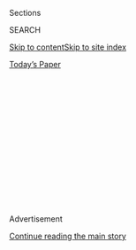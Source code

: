 <div id="app">

<div>

<div>

<div>

<div class="NYTAppHideMasthead css-1q2w90k e1suatyy0">

<div class="section css-ui9rw0 e1suatyy2">

<div class="css-eph4ug er09x8g0">

<div class="css-6n7j50">

</div>

<span class="css-1dv1kvn">Sections</span>

<div class="css-10488qs">

<span class="css-1dv1kvn">SEARCH</span>

</div>

[Skip to content](#site-content)[Skip to site index](#site-index)

</div>

<div class="css-10698na e1huz5gh0">

</div>

</div>

<div id="masthead-bar-one" class="section hasLinks css-15hmgas e1csuq9d3">

<div class="css-uqyvli e1csuq9d0">

</div>

<div class="css-1uqjmks e1csuq9d1">

</div>

<div class="css-9e9ivx">

[](https://myaccount.nytimes.com/auth/login?response_type=cookie&client_id=vi)

</div>

<div class="css-1bvtpon e1csuq9d2">

[Today’s Paper](https://www.nytimes.com/section/todayspaper)

</div>

</div>

</div>

</div>

<div data-aria-hidden="false">

<div id="site-content" role="main">

<div>

<div class="css-1aor85t" style="opacity:0.000000001;z-index:-1;visibility:hidden">

<div class="css-1hqnpie">

<div class="css-epjblv">

<span class="css-17xtcya">[Opinion](/section/opinion)</span><span class="css-x15j1o">|</span><span class="css-fwqvlz">The
Deadly Delusions of Mad King Donald</span>

</div>

<div class="css-k008qs">

<div class="css-1iwv8en">

<span class="css-18z7m18"></span>

<div>

</div>

</div>

<span class="css-1n6z4y">https://nyti.ms/320K6Nu</span>

<div class="css-1705lsu">

<div class="css-4xjgmj">

<div class="css-4skfbu" role="toolbar" data-aria-label="Social Media Share buttons, Save button, and Comments Panel with current comment count" data-testid="share-tools">

  - 
  - 
  - 
  - 
    
    <div class="css-6n7j50">
    
    </div>

  - 
  - 

</div>

</div>

</div>

</div>

</div>

</div>

<div id="NYT_TOP_BANNER_REGION" class="css-13pd83m">

</div>

<div id="top-wrapper" class="css-1sy8kpn">

<div id="top-slug" class="css-l9onyx">

Advertisement

</div>

[Continue reading the main story](#after-top)

<div class="ad top-wrapper" style="text-align:center;height:100%;display:block;min-height:250px">

<div id="top" class="place-ad" data-position="top" data-size-key="top">

</div>

</div>

<div id="after-top">

</div>

</div>

<div>

<div class="css-v5btjw etb61u70">

<div class="css-v05ibm etb61u71">

[Opinion](/section/opinion)

</div>

</div>

<div id="sponsor-wrapper" class="css-1hyfx7x">

<div id="sponsor-slug" class="css-19vbshk">

Supported by

</div>

[Continue reading the main story](#after-sponsor)

<div id="sponsor" class="ad sponsor-wrapper" style="text-align:center;height:100%;display:block">

</div>

<div id="after-sponsor">

</div>

</div>

<div class="css-186x18t">

</div>

<div class="css-1vkm6nb ehdk2mb0">

# The Deadly Delusions of Mad King Donald

</div>

He won’t give up on a failing pandemic strategy.

<div class="css-18e8msd">

<div class="css-vp77d3 epjyd6m0">

<div class="css-1p10dcb ey68jwv0" data-aria-hidden="true">

[![Paul
Krugman](https://static01.nyt.com/images/2018/04/02/opinion/paul-krugman/paul-krugman-thumbLarge.png
"Paul Krugman")](https://www.nytimes.com/by/paul-krugman)

</div>

<div class="css-1baulvz">

By [<span class="css-1baulvz last-byline" itemprop="name">Paul
Krugman</span>](https://www.nytimes.com/by/paul-krugman)

<div class="css-8atqhb">

Opinion Columnist

</div>

</div>

</div>

  - July 9, 2020

  - 
    
    <div class="css-4xjgmj">
    
    <div class="css-d8bdto" role="toolbar" data-aria-label="Social Media Share buttons, Save button, and Comments Panel with current comment count" data-testid="share-tools">
    
      - 
      - 
      - 
      - 
        
        <div class="css-6n7j50">
        
        </div>
    
      - 
      - 
    
    </div>
    
    </div>

</div>

<div class="css-79elbk" data-testid="photoviewer-wrapper">

<div class="css-z3e15g" data-testid="photoviewer-wrapper-hidden">

</div>

<div class="css-1a48zt4 ehw59r15" data-testid="photoviewer-children">

![<span class="css-16f3y1r e13ogyst0" data-aria-hidden="true">Interstate
10 in Red Rock,
Ariz.</span><span class="css-cnj6d5 e1z0qqy90" itemprop="copyrightHolder"><span class="css-1ly73wi e1tej78p0">Credit...</span><span><span>Cheney
Orr/Reuters</span></span></span>](https://static01.nyt.com/images/2020/07/09/opinion/09krugman1/merlin_173860392_59b3040f-fc6a-42e1-980c-759ddbaeabe8-articleLarge.jpg?quality=75&auto=webp&disable=upscale)

</div>

</div>

</div>

<div class="section meteredContent css-1r7ky0e" name="articleBody" itemprop="articleBody">

<div class="css-1fanzo5 StoryBodyCompanionColumn">

<div class="css-53u6y8">

I don’t know about you, but I’m feeling more and more as if we’re all
trapped on the Titanic — except that this time around the captain is a
madman who insists on steering straight for the iceberg. And his crew is
too cowardly to contradict him, let alone mutiny to save the passengers.

A month ago it was still possible to hope that the push by Donald Trump
and the Trumpist governors of Sunbelt states to relax social distancing
and reopen businesses like restaurants and bars — even though we met
none of the criteria for doing so safely — wouldn’t have completely
catastrophic results.

At this point, however, it’s clear that everything the experts warned
was likely to happen, is happening. Daily new cases of Covid-19 are
running [two and a half times as
high](https://www.nytimes.com/interactive/2020/us/coronavirus-us-cases.html?action=click&module=Top%20Stories&pgtype=Homepage)
as in early June, and rising fast. Hospitals in early-reopening states
are under [terrible
pressure](https://www.washingtonpost.com/politics/surge-in-virus-hospitalizations-strains-hospitals-in-several-states/2020/07/08/12855e5e-c135-11ea-864a-0dd31b9d6917_story.html).
National death totals are still declining thanks to falling fatalities
in the Northeast, but they’re
[rising](https://twitter.com/COVID19Tracking/status/1281011411901177858)
in the Sunbelt, and the worst is surely yet to come.

A normal president and a normal political party would be horrified by
this turn of events. They would realize that they made a bad call and
that it was time for a major course correction; they would start taking
warnings from health experts seriously.

</div>

</div>

<div class="css-1fanzo5 StoryBodyCompanionColumn">

<div class="css-53u6y8">

But Trump, who began his presidency with a lurid, fact-challenged rant
about “[American
carnage](https://www.nytimes.com/interactive/projects/cp/opinion/presidential-inauguration-2017/trump-gives-us-american-carnage),”
seems completely untroubled by the toll from a pandemic that seems
certain to kill more Americans than were murdered over the [whole of the
past decade](http://www.disastercenter.com/crime/uscrime.htm). And he’s
doubling down on his rejection of expertise, this week demanding [full
reopening](https://www.nytimes.com/2020/07/08/us/politics/trump-schools-reopening.html?action=click&module=Well&pgtype=Homepage&section=Politics)
of schools in defiance of existing guidelines.

<div class="css-1q1hscp">

<div class="css-1xk4eoy">

<div id="PK">

</div>

</div>

</div>

Oh, and he still won’t call on Americans to protect one another by
wearing masks, or set an example by wearing one himself.

How can we make sense of Trump’s pathologically inept response to the
coronavirus? There’s an underlying core of utter cynicism: Clearly,
Trump and those around him don’t care very much how many Americans die
or suffer lasting damage from Covid-19, as long as the politics work in
their favor. But this cynicism is wrapped in multiple layers of
delusion.

On one side, it’s clear that the Trumpists still can’t accept that this
is really happening.

Until early 2020, Trump led a charmed political life. All his recent
predecessors had to deal with some kind of external challenge during
their first three years. Barack Obama inherited an economy wracked by a
financial crisis. Whatever you think of his response, George W. Bush
faced 9/11. Bill Clinton faced stubbornly high
[unemployment](https://fred.stlouisfed.org/series/UNRATE). But Trump
inherited a nation at peace and in the middle of a long economic
expansion that continued, with no visible change in the
[trend](https://fred.stlouisfed.org/series/PAYEMS), after he took
office.

</div>

</div>

<div class="css-1fanzo5 StoryBodyCompanionColumn">

<div class="css-53u6y8">

Then came Covid-19. Another president might have seen the pandemic as a
crisis to be dealt with. But that thought never seems to have crossed
Trump’s mind. Instead, he has spent the past five months trying to will
us back to where we were in February, when he was sitting on top of a
moving train and pretending that he was driving it.

This helps explain his otherwise bizarre aversion to masks: They remind
people that we’re in the midst of a pandemic, which is something he
wants everyone to forget. Unfortunately for him — and for the rest of us
— positive thinking won’t make a virus go away.

That, however, is where the second layer of delusion comes in. By now
it’s clear that the cynical decision to sacrifice American lives in
pursuit of political advantage is failing even on its own terms. The
rush to reopen did produce big job gains in May and early June, but
voters were distinctly unimpressed; his polling just kept
[getting](https://projects.fivethirtyeight.com/polls/president-general/national/)
[worse](https://projects.fivethirtyeight.com/trump-approval-ratings/?cid=rrpromo).
This year, it’s not the economy, stupid — it’s the
[virus](https://www.cnn.com/2020/07/09/politics/2020-election-issues-coronavirus-trump/index.html).

And now the surge in infections may be causing the economic recovery to
[stall](https://www.wsj.com/articles/new-coronavirus-surges-stall-economic-recovery-11594209321).

In other words, the strategy of “damn the experts, full speed ahead” is
looking foolish as well as immoral. But Trump, far from reconsidering,
is digging the hole he’s in ever deeper — much the same way that he
keeps turning up the dial on racism despite the fact that it’s not
working for him politically. Incredibly, even as hospitalizations climb
he’s still insisting that the rise in reported cases is just an illusion
created by [more
testing](https://twitter.com/GarrettHaake/status/1281209237281046529).

So what can we do? Trump has another six months in office (if he’s still
there after Jan. 20, God help us all). And it’s now clear that he won’t
change course, no matter how bad the pandemic gets. As I said, we’re all
passengers at the mercy of a mad captain determined to wreck his ship.

It’s true that federalism is our friend. Trump doesn’t actually have any
direct authority over things like school openings. And many though not
all states have rational governors who are trying to contain the damage,
although it’s hard to keep the lid on in New Jersey or Michigan when the
coronavirus is running wild in Florida.

But a lot more Americans are going to die. And if Joe Biden becomes
president, he, like Obama 12 years ago, is going to take the helm of a
nation in a deep crisis.

*The Times is committed to publishing* [*a diversity of
letters*](https://www.nytimes.com/2019/01/31/opinion/letters/letters-to-editor-new-york-times-women.html)
*to the editor. We’d like to hear what you think about this or any of
our articles. Here are some*
[*tips*](https://help.nytimes.com/hc/en-us/articles/115014925288-How-to-submit-a-letter-to-the-editor)*.
And here’s our email:*
[*letters@nytimes.com*](mailto:letters@nytimes.com)*.*

*Follow The New York Times Opinion section on*
[*Facebook*](https://www.facebook.com/nytopinion)*,* [*Twitter
(@NYTopinion)*](http://twitter.com/NYTOpinion) *and*
[*Instagram*](https://www.instagram.com/nytopinion/)*.*

</div>

</div>

</div>

<div>

</div>

<div>

</div>

<div>

</div>

<div>

<div id="bottom-wrapper" class="css-1ede5it">

<div id="bottom-slug" class="css-l9onyx">

Advertisement

</div>

[Continue reading the main story](#after-bottom)

<div id="bottom" class="ad bottom-wrapper" style="text-align:center;height:100%;display:block;min-height:90px">

</div>

<div id="after-bottom">

</div>

</div>

</div>

</div>

</div>

## Site Index

<div>

</div>

## Site Information Navigation

  - [© <span>2020</span> <span>The New York Times
    Company</span>](https://help.nytimes.com/hc/en-us/articles/115014792127-Copyright-notice)

<!-- end list -->

  - [NYTCo](https://www.nytco.com/)
  - [Contact
    Us](https://help.nytimes.com/hc/en-us/articles/115015385887-Contact-Us)
  - [Work with us](https://www.nytco.com/careers/)
  - [Advertise](https://nytmediakit.com/)
  - [T Brand Studio](http://www.tbrandstudio.com/)
  - [Your Ad
    Choices](https://www.nytimes.com/privacy/cookie-policy#how-do-i-manage-trackers)
  - [Privacy](https://www.nytimes.com/privacy)
  - [Terms of
    Service](https://help.nytimes.com/hc/en-us/articles/115014893428-Terms-of-service)
  - [Terms of
    Sale](https://help.nytimes.com/hc/en-us/articles/115014893968-Terms-of-sale)
  - [Site Map](https://spiderbites.nytimes.com)
  - [Help](https://help.nytimes.com/hc/en-us)
  - [Subscriptions](https://www.nytimes.com/subscription?campaignId=37WXW)

</div>

</div>

</div>

</div>

